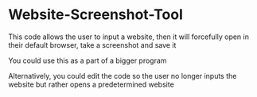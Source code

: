 # Website-Screenshot-Tool

This code allows the user to input a website, then it will forcefully open in their default browser, take a screenshot and save it

You could use this as a part of a bigger program

Alternatively, you could edit the code so the user no longer inputs the website but rather opens a predetermined website
